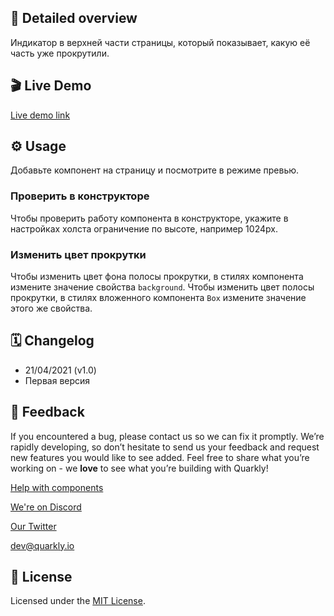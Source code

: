 ## 📖 Detailed overview

Индикатор в верхней части страницы, который показывает, какую её часть уже прокрутили.

## 🎬 Live Demo

[Live demo link](https://quarkly-catalog.netlify.app/gallery/)

## ⚙️ Usage

Добавьте компонент на страницу и посмотрите в режиме превью.

### Проверить в конструкторе

Чтобы проверить работу компонента в конструкторе, укажите в настройках холста ограничение по высоте, например 1024px.

### Изменить цвет прокрутки

Чтобы изменить цвет фона полосы прокрутки, в стилях компонента измените значение свойства `background`.
Чтобы изменить цвет полосы прокрутки, в стилях вложенного компонента `Box` измените значение этого же свойства.

## 🗓 Changelog

 - 21/04/2021 (v1.0)
 - Первая версия

## 📮 Feedback

If you encountered a bug, please contact us so we can fix it promptly. We’re rapidly developing, so don’t hesitate to send us your feedback and request new features you would like to see added. Feel free to share what you’re working on - we **love** to see what you’re building with Quarkly!

[Help with components](https://community.quarkly.io/c/requests/11)

[We're on Discord](https://discord.gg/f9KhSMGX)

[Our Twitter](https://twitter.com/quarklyapp)

[dev@quarkly.io](mailto:dev@quarkly.io)

## 📝 License

Licensed under the [MIT License](https://raw.githubusercontent.com/quarkly/community-kit/master/LICENSE).
